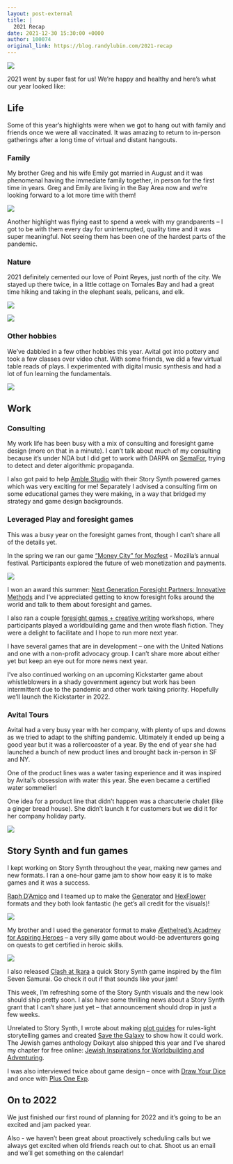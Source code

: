 ```yaml
---
layout: post-external
title: |
  2021 Recap
date: 2021-12-30 15:30:00 +0000
author: 100074
original_link: https://blog.randylubin.com/2021-recap
---
```


![](https://blog.randylubin.com/images/avital-and-randy-palace-of-fine-arts.png)

2021 went by super fast for us! We’re happy and healthy and here’s what our year looked like:

## Life

Some of this year’s highlights were when we got to hang out with family and friends once we were all vaccinated. It was amazing to return to in-person gatherings after a long time of virtual and distant hangouts.

### Family

My brother Greg and his wife Emily got married in August and it was phenomenal having the immediate family together, in person for the first time in years. Greg and Emily are living in the Bay Area now and we’re looking forward to a lot more time with them!

![](https://blog.randylubin.com/images/lerinawinter-0030.png)

Another highlight was flying east to spend a week with my grandparents – I got to be with them every day for uninterrupted, quality time and it was super meaningful. Not seeing them has been one of the hardest parts of the pandemic.

### Nature

2021 definitely cemented our love of Point Reyes, just north of the city. We stayed up there twice, in a little cottage on Tomales Bay and had a great time hiking and taking in the elephant seals, pelicans, and elk.

![](https://blog.randylubin.com/images/img_0154.png)

![](https://blog.randylubin.com/images/img_0194.png)

### Other hobbies

We’ve dabbled in a few other hobbies this year. Avital got into pottery and took a few classes over video chat. With some friends, we did a few virtual table reads of plays. I experimented with digital music synthesis and had a lot of fun learning the fundamentals.

![](https://blog.randylubin.com/images/screen-shot-2021-12-30-at-10-06-10-am.png)

## Work

### Consulting

My work life has been busy with a mix of consulting and foresight game design (more on that in a minute). I can’t talk about much of my consulting because it’s under NDA but I did get to work with DARPA on [SemaFor](https://www.darpa.mil/news-events/2021-03-02), trying to detect and deter algorithmic propaganda.

I also got paid to help [Amble Studio](http://amble.studio/) with their Story Synth powered games which was very exciting for me! Separately I advised a consulting firm on some educational games they were making, in a way that bridged my strategy and game design backgrounds.

### Leveraged Play and foresight games

This was a busy year on the foresight games front, though I can’t share all of the details yet.

In the spring we ran our game [“Money City” for Mozfest](https://blog.randylubin.com/serious-games-future-of-money-run-at-mozfest) - Mozilla’s annual festival. Participants explored the future of web monetization and payments.

![](https://blog.randylubin.com/images/screen-shot-2021-03-18-at-1-16-10-pm.png)

I won an award this summer: [Next Generation Foresight Partners: Innovative Methods](https://blog.randylubin.com/award-next-generation-foresight-practitioner-innovative-methods) and I’ve appreciated getting to know foresight folks around the world and talk to them about foresight and games.

I also ran a couple [foresight games + creative writing](https://blog.randylubin.com/foresight-workshop-games-creative-writing) workshops, where participants played a worldbuilding game and then wrote flash fiction. They were a delight to facilitate and I hope to run more next year.

I have several games that are in development – one with the United Nations and one with a non-profit advocacy group. I can’t share more about either yet but keep an eye out for more news next year.

I’ve also continued working on an upcoming Kickstarter game about whistleblowers in a shady government agency but work has been intermittent due to the pandemic and other work taking priority. Hopefully we’ll launch the Kickstarter in 2022.

### Avital Tours

Avital had a very busy year with her company, with plenty of ups and downs as we tried to adapt to the shifting pandemic. Ultimately it ended up being a good year but it was a rollercoaster of a year. By the end of year she had launched a bunch of new product lines and brought back in-person in SF and NY.

One of the product lines was a water tasing experience and it was inspired by Avital’s obsession with water this year. She even became a certified water sommelier!

One idea for a product line that didn’t happen was a charcuterie chalet (like a ginger bread house). She didn’t launch it for customers but we did it for her company holiday party.

![](https://blog.randylubin.com/images/img_1023.png)

## Story Synth and fun games

I kept working on Story Synth throughout the year, making new games and new formats. I ran a one-hour game jam to show how easy it is to make games and it was a success.

[Raph D’Amico](http://www.raphdamico.com/) and I teamed up to make the [Generator](https://www.loom.com/embed/2d813a53f3a649dcba72edf999fc298f) and [HexFlower](https://diegeticgames.com/blog/2021/08/30/story-synth-hexflower-format.html) formats and they both look fantastic (he get’s all credit for the visuals)!

![](https://diegeticgames.com/uploads/hexflower.gif)

My brother and I used the generator format to make [Æethelred’s Acadmey for Aspiring Heroes](https://storysynth.org/Games/Aethelreds-Academy/) – a very silly game about would-be adventurers going on quests to get certified in heroic skills.

![](https://diegeticgames.com/uploads/screen-shot-2021-07-16-at-10-55-56-am.png)

I also released [Clash at Ikara](https://diegeticgames.com/blog/2021/02/28/new-game-clash-at-ikara.html) a quick Story Synth game inspired by the film Seven Samurai. Go check it out if that sounds like your jam!

This week, I’m refreshing some of the Story Synth visuals and the new look should ship pretty soon. I also have some thrilling news about a Story Synth grant that I can’t share just yet – that announcement should drop in just a few weeks.

Unrelated to Story Synth, I wrote about making [plot guides](https://diegeticgames.com/blog/2021/06/15/plot-roadmaps-for-storytelling-games.html) for rules-light storytelling games and created [Save the Galaxy](https://randylubin.itch.io/save-the-galaxy) to show how it could work. The Jewish games anthology Doikayt also shipped this year and I’ve shared my chapter for free online: [Jewish Inspirations for Worldbuilding and Adventuring](https://diegeticgames.com/uploads/jewish-inspirations-for-worldbuilding-and-adventuring.pdf).

I was also interviewed twice about game design – once with [Draw Your Dice](https://shows.acast.com/dydpodcast/episodes/slice-dice-randy-lubin-story-synth) and once with [Plus One Exp](https://www.youtube.com/watch?v=taSOkBdDT5w).

## On to 2022

We just finished our first round of planning for 2022 and it’s going to be an excited and jam packed year.

Also - we haven’t been great about proactively scheduling calls but we always get excited when old friends reach out to chat. Shoot us an email and we’ll get something on the calendar!
